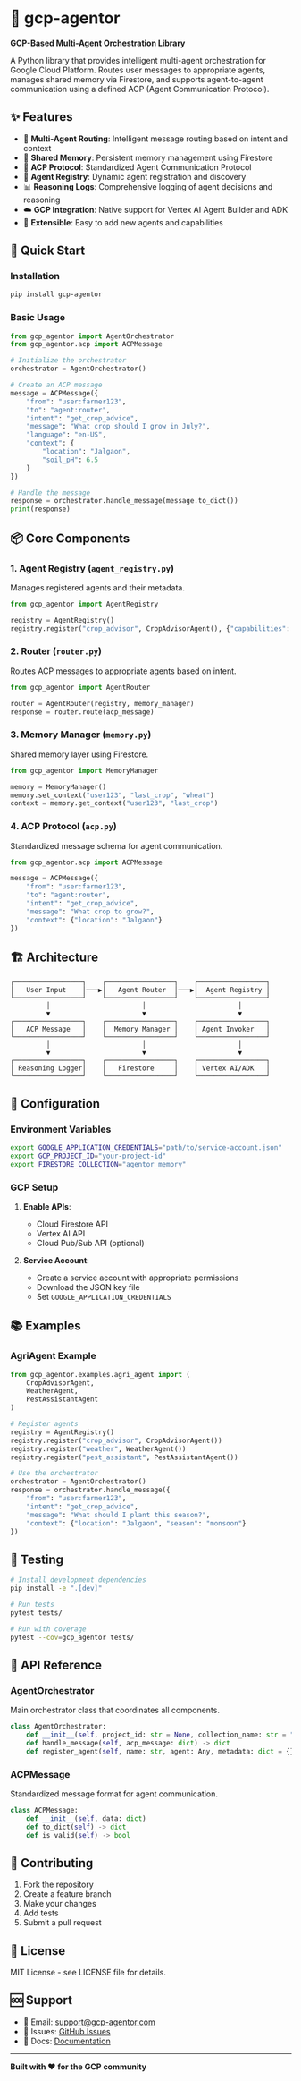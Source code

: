 # 🚀 gcp-agentor

**GCP-Based Multi-Agent Orchestration Library**

A Python library that provides intelligent multi-agent orchestration for Google Cloud Platform. Routes user messages to appropriate agents, manages shared memory via Firestore, and supports agent-to-agent communication using a defined ACP (Agent Communication Protocol).

## ✨ Features

- 🤖 **Multi-Agent Routing**: Intelligent message routing based on intent and context
- 🧠 **Shared Memory**: Persistent memory management using Firestore
- 📡 **ACP Protocol**: Standardized Agent Communication Protocol
- 🔄 **Agent Registry**: Dynamic agent registration and discovery
- 📊 **Reasoning Logs**: Comprehensive logging of agent decisions and reasoning
- ☁️ **GCP Integration**: Native support for Vertex AI Agent Builder and ADK
- 🔧 **Extensible**: Easy to add new agents and capabilities

## 🚀 Quick Start

### Installation

```bash
pip install gcp-agentor
```

### Basic Usage

```python
from gcp_agentor import AgentOrchestrator
from gcp_agentor.acp import ACPMessage

# Initialize the orchestrator
orchestrator = AgentOrchestrator()

# Create an ACP message
message = ACPMessage({
    "from": "user:farmer123",
    "to": "agent:router",
    "intent": "get_crop_advice",
    "message": "What crop should I grow in July?",
    "language": "en-US",
    "context": {
        "location": "Jalgaon",
        "soil_pH": 6.5
    }
})

# Handle the message
response = orchestrator.handle_message(message.to_dict())
print(response)
```

## 📦 Core Components

### 1. Agent Registry (`agent_registry.py`)
Manages registered agents and their metadata.

```python
from gcp_agentor import AgentRegistry

registry = AgentRegistry()
registry.register("crop_advisor", CropAdvisorAgent(), {"capabilities": ["crop_advice"]})
```

### 2. Router (`router.py`)
Routes ACP messages to appropriate agents based on intent.

```python
from gcp_agentor import AgentRouter

router = AgentRouter(registry, memory_manager)
response = router.route(acp_message)
```

### 3. Memory Manager (`memory.py`)
Shared memory layer using Firestore.

```python
from gcp_agentor import MemoryManager

memory = MemoryManager()
memory.set_context("user123", "last_crop", "wheat")
context = memory.get_context("user123", "last_crop")
```

### 4. ACP Protocol (`acp.py`)
Standardized message schema for agent communication.

```python
from gcp_agentor.acp import ACPMessage

message = ACPMessage({
    "from": "user:farmer123",
    "to": "agent:router",
    "intent": "get_crop_advice",
    "message": "What crop to grow?",
    "context": {"location": "Jalgaon"}
})
```

## 🏗️ Architecture

```
┌─────────────────┐    ┌─────────────────┐    ┌─────────────────┐
│   User Input    │───▶│   Agent Router  │───▶│  Agent Registry │
└─────────────────┘    └─────────────────┘    └─────────────────┘
         │                       │                       │
         ▼                       ▼                       ▼
┌─────────────────┐    ┌─────────────────┐    ┌─────────────────┐
│   ACP Message   │    │  Memory Manager │    │ Agent Invoker   │
└─────────────────┘    └─────────────────┘    └─────────────────┘
         │                       │                       │
         ▼                       ▼                       ▼
┌─────────────────┐    ┌─────────────────┐    ┌─────────────────┐
│ Reasoning Logger│    │   Firestore     │    │ Vertex AI/ADK   │
└─────────────────┘    └─────────────────┘    └─────────────────┘
```

## 🔧 Configuration

### Environment Variables

```bash
export GOOGLE_APPLICATION_CREDENTIALS="path/to/service-account.json"
export GCP_PROJECT_ID="your-project-id"
export FIRESTORE_COLLECTION="agentor_memory"
```

### GCP Setup

1. **Enable APIs**:
   - Cloud Firestore API
   - Vertex AI API
   - Cloud Pub/Sub API (optional)

2. **Service Account**:
   - Create a service account with appropriate permissions
   - Download the JSON key file
   - Set `GOOGLE_APPLICATION_CREDENTIALS`

## 📚 Examples

### AgriAgent Example

```python
from gcp_agentor.examples.agri_agent import (
    CropAdvisorAgent, 
    WeatherAgent, 
    PestAssistantAgent
)

# Register agents
registry = AgentRegistry()
registry.register("crop_advisor", CropAdvisorAgent())
registry.register("weather", WeatherAgent())
registry.register("pest_assistant", PestAssistantAgent())

# Use the orchestrator
orchestrator = AgentOrchestrator()
response = orchestrator.handle_message({
    "from": "user:farmer123",
    "intent": "get_crop_advice",
    "message": "What should I plant this season?",
    "context": {"location": "Jalgaon", "season": "monsoon"}
})
```

## 🧪 Testing

```bash
# Install development dependencies
pip install -e ".[dev]"

# Run tests
pytest tests/

# Run with coverage
pytest --cov=gcp_agentor tests/
```

## 📖 API Reference

### AgentOrchestrator

Main orchestrator class that coordinates all components.

```python
class AgentOrchestrator:
    def __init__(self, project_id: str = None, collection_name: str = "agentor_memory")
    def handle_message(self, acp_message: dict) -> dict
    def register_agent(self, name: str, agent: Any, metadata: dict = {}) -> None
```

### ACPMessage

Standardized message format for agent communication.

```python
class ACPMessage:
    def __init__(self, data: dict)
    def to_dict(self) -> dict
    def is_valid(self) -> bool
```

## 🤝 Contributing

1. Fork the repository
2. Create a feature branch
3. Make your changes
4. Add tests
5. Submit a pull request

## 📄 License

MIT License - see LICENSE file for details.

## 🆘 Support

- 📧 Email: support@gcp-agentor.com
- 🐛 Issues: [GitHub Issues](https://github.com/your-org/gcp-agentor/issues)
- 📖 Docs: [Documentation](https://gcp-agentor.readthedocs.io)

---

**Built with ❤️ for the GCP community** 